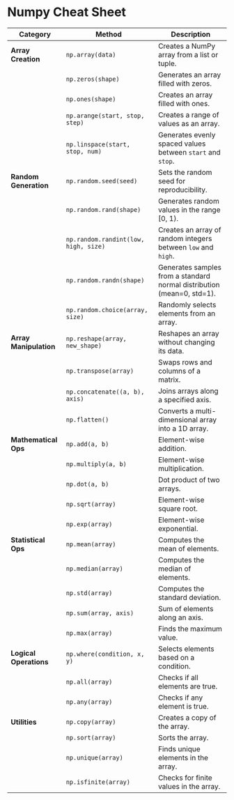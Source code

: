 # Numpy Cheat Sheet

| **Category**            | **Method**                          | **Description**                                                                 |
|--------------------------|--------------------------------------|---------------------------------------------------------------------------------|
| **Array Creation**       | `np.array(data)`                   | Creates a NumPy array from a list or tuple.                                     |
|                          | `np.zeros(shape)`                  | Generates an array filled with zeros.                                          |
|                          | `np.ones(shape)`                   | Creates an array filled with ones.                                             |
|                          | `np.arange(start, stop, step)`     | Creates a range of values as an array.                                         |
|                          | `np.linspace(start, stop, num)`    | Generates evenly spaced values between `start` and `stop`.                     |
| **Random Generation**    | `np.random.seed(seed)`             | Sets the random seed for reproducibility.                                       |
|                          | `np.random.rand(shape)`            | Generates random values in the range [0, 1).                                   |
|                          | `np.random.randint(low, high, size)` | Creates an array of random integers between `low` and `high`.                  |
|                          | `np.random.randn(shape)`           | Generates samples from a standard normal distribution (mean=0, std=1).         |
|                          | `np.random.choice(array, size)`    | Randomly selects elements from an array.                                       |
| **Array Manipulation**   | `np.reshape(array, new_shape)`     | Reshapes an array without changing its data.                                   |
|                          | `np.transpose(array)`              | Swaps rows and columns of a matrix.                                            |
|                          | `np.concatenate((a, b), axis)`     | Joins arrays along a specified axis.                                           |
|                          | `np.flatten()`                     | Converts a multi-dimensional array into a 1D array.                            |
| **Mathematical Ops**     | `np.add(a, b)`                     | Element-wise addition.                                                         |
|                          | `np.multiply(a, b)`                | Element-wise multiplication.                                                   |
|                          | `np.dot(a, b)`                     | Dot product of two arrays.                                                     |
|                          | `np.sqrt(array)`                   | Element-wise square root.                                                      |
|                          | `np.exp(array)`                    | Element-wise exponential.                                                      |
| **Statistical Ops**      | `np.mean(array)`                   | Computes the mean of elements.                                                 |
|                          | `np.median(array)`                 | Computes the median of elements.                                               |
|                          | `np.std(array)`                    | Computes the standard deviation.                                               |
|                          | `np.sum(array, axis)`              | Sum of elements along an axis.                                                 |
|                          | `np.max(array)`                    | Finds the maximum value.                                                       |
| **Logical Operations**   | `np.where(condition, x, y)`        | Selects elements based on a condition.                                         |
|                          | `np.all(array)`                    | Checks if all elements are true.                                               |
|                          | `np.any(array)`                    | Checks if any element is true.                                                 |
| **Utilities**            | `np.copy(array)`                   | Creates a copy of the array.                                                   |
|                          | `np.sort(array)`                   | Sorts the array.                                                               |
|                          | `np.unique(array)`                 | Finds unique elements in the array.                                            |
|                          | `np.isfinite(array)`               | Checks for finite values in the array.                                         |
